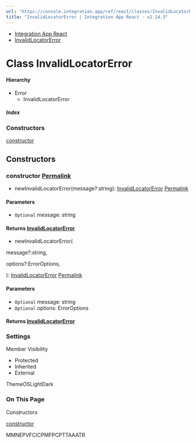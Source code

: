 ```yaml
---
url: "https://console.integration.app/ref/react/classes/InvalidLocatorError.html"
title: "InvalidLocatorError | Integration App React - v2.14.3"
---
```


- [Integration App React](https://console.integration.app/ref/react/index.html)
- [InvalidLocatorError](https://console.integration.app/ref/react/classes/InvalidLocatorError.html)

# Class InvalidLocatorError

#### Hierarchy

- Error
  - InvalidLocatorError

##### Index

### Constructors

[constructor](https://console.integration.app/ref/react/classes/InvalidLocatorError.html#constructor)

## Constructors

### constructor [Permalink](https://console.integration.app/ref/react/classes/InvalidLocatorError.html\#constructor)

- newInvalidLocatorError(message?:string): [InvalidLocatorError](https://console.integration.app/ref/react/classes/InvalidLocatorError.html) [Permalink](https://console.integration.app/ref/react/classes/InvalidLocatorError.html#constructorinvalidlocatorerror)





#### Parameters



- `Optional` message: string

#### Returns [InvalidLocatorError](https://console.integration.app/ref/react/classes/InvalidLocatorError.html)

- newInvalidLocatorError(

message?:string,

options?:ErrorOptions,

): [InvalidLocatorError](https://console.integration.app/ref/react/classes/InvalidLocatorError.html) [Permalink](https://console.integration.app/ref/react/classes/InvalidLocatorError.html#constructorinvalidlocatorerror-1)





#### Parameters



- `Optional` message: string
- `Optional` options: ErrorOptions

#### Returns [InvalidLocatorError](https://console.integration.app/ref/react/classes/InvalidLocatorError.html)

### Settings

Member Visibility

- Protected
- Inherited
- External

ThemeOSLightDark

### On This Page

Constructors

[constructor](https://console.integration.app/ref/react/classes/InvalidLocatorError.html#constructor)

MMNEPVFCICPMFPCPTTAAATR
